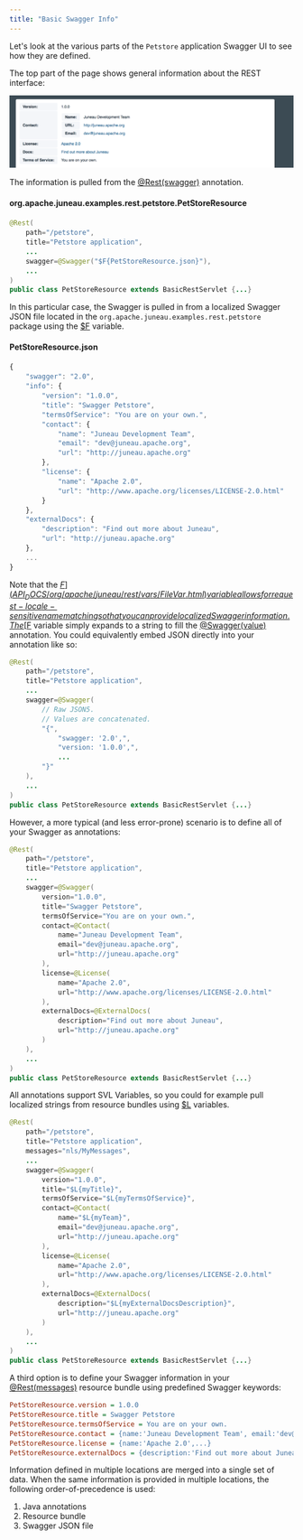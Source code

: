 ```yaml
---
title: "Basic Swagger Info"
---
```


Let's look at the various parts of the `Petstore` application Swagger UI to see how they are defined.

The top part of the page shows general information about the REST interface:

![Swagger Basic Info](/img/doc-files/jrs.Swagger.3.png)

The information is pulled from the [@Rest(swagger)]({{API_DOCS}}/org/apache/juneau/rest/annotation/Rest.html#swagger())
annotation.

#### org.apache.juneau.examples.rest.petstore.PetStoreResource

```java
@Rest(
    path="/petstore",
    title="Petstore application",
    ...
    swagger=@Swagger("$F{PetStoreResource.json}"),
    ...
)
public class PetStoreResource extends BasicRestServlet {...}
```

In this particular case, the Swagger is pulled in from a localized Swagger JSON file located in the `org.apache.juneau.examples.rest.petstore` package using the [$F]({{API_DOCS}}/org/apache/juneau/rest/vars/FileVar.html) variable.

#### PetStoreResource.json

```js
{
    "swagger": "2.0",
    "info": {
        "version": "1.0.0",
        "title": "Swagger Petstore",
        "termsOfService": "You are on your own.",
        "contact": {
            "name": "Juneau Development Team",
            "email": "dev@juneau.apache.org",
            "url": "http://juneau.apache.org"
        },
        "license": {
            "name": "Apache 2.0",
            "url": "http://www.apache.org/licenses/LICENSE-2.0.html"
        }
    },
    "externalDocs": {
        "description": "Find out more about Juneau",
        "url": "http://juneau.apache.org"
    },
    ...
}
```

Note that the [$F]({{API_DOCS}}/org/apache/juneau/rest/vars/FileVar.html) variable allows for request-locale-sensitive
name matching so that you can provide localized Swagger information.
The [$F]({{API_DOCS}}/org/apache/juneau/rest/vars/FileVar.html) variable simply expands to a string to fill the [@Swagger(value)]({{API_DOCS}}/org/apache/juneau/rest/annotation/Swagger.html#value()) annotation.
You could equivalently embed JSON directly into your annotation like so:

```java
@Rest(
    path="/petstore",
    title="Petstore application",
    ...
    swagger=@Swagger(
        // Raw JSON5.
        // Values are concatenated.
        "{",
            "swagger: '2.0',",
            "version: '1.0.0',",
            ...
        "}"
    ),
    ...
)
public class PetStoreResource extends BasicRestServlet {...}
```

However, a more typical (and less error-prone) scenario is to define all of your Swagger as annotations:

```java
@Rest(
    path="/petstore",
    title="Petstore application",
    ...
    swagger=@Swagger(
        version="1.0.0",
        title="Swagger Petstore",
        termsOfService="You are on your own.",
        contact=@Contact(
            name="Juneau Development Team",
            email="dev@juneau.apache.org",
            url="http://juneau.apache.org"
        ),
        license=@License(
            name="Apache 2.0",
            url="http://www.apache.org/licenses/LICENSE-2.0.html"
        ),
        externalDocs=@ExternalDocs(
            description="Find out more about Juneau",
            url="http://juneau.apache.org"
        )
    ),
    ...
)
public class PetStoreResource extends BasicRestServlet {...}
```

All annotations support SVL Variables, so you could for example pull localized strings from resource bundles using [$L]({{API_DOCS}}/org/apache/juneau/rest/vars/LocalizationVar.html) variables.

```java
@Rest(
    path="/petstore",
    title="Petstore application",
    messages="nls/MyMessages",
    ...
    swagger=@Swagger(
        version="1.0.0",
        title="$L{myTitle}",
        termsOfService="$L{myTermsOfService}",
        contact=@Contact(
            name="$L{myTeam}",
            email="dev@juneau.apache.org",
            url="http://juneau.apache.org"
        ),
        license=@License(
            name="Apache 2.0",
            url="http://www.apache.org/licenses/LICENSE-2.0.html"
        ),
        externalDocs=@ExternalDocs(
            description="$L{myExternalDocsDescription}",
            url="http://juneau.apache.org"
        )
    ),
    ...
)
public class PetStoreResource extends BasicRestServlet {...}
```

A third option is to define your Swagger information in your [@Rest(messages)]({{API_DOCS}}/org/apache/juneau/rest/annotation/Rest.html#messages) resource bundle using predefined Swagger keywords:

```ini
PetStoreResource.version = 1.0.0
PetStoreResource.title = Swagger Petstore
PetStoreResource.termsOfService = You are on your own.
PetStoreResource.contact = {name:'Juneau Development Team', email:'dev@juneau.apache.org',...}
PetStoreResource.license = {name:'Apache 2.0',...}
PetStoreResource.externalDocs = {description:'Find out more about Juneau',...}
```

Information defined in multiple locations are merged into a single set of data.
When the same information is provided in multiple locations, the following order-of-precedence is used:

1. Java annotations
2. Resource bundle
3. Swagger JSON file